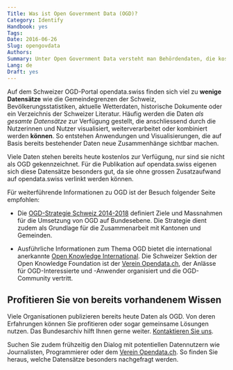 ```yaml
---
Title: Was ist Open Government Data (OGD)?
Category: Identify
Handbook: yes
Tags:
Date: 2016-06-26
Slug: opengovdata
Authors:
Summary: Unter Open Government Data versteht man Behördendaten, die kostenfrei und im Idealfall in maschinenlesbarer Form zur Sekundärnutzung allen Interessierten zur Verfügung stehen.
Lang: de
Draft: yes
---
```


Auf dem Schweizer OGD-Portal opendata.swiss finden sich viel zu __wenige__ **Datensätze** wie die Gemeindegrenzen der Schweiz, Bevölkerungsstatistiken, aktuelle Wetterdaten, historische Dokumente oder ein Verzeichnis der Schweizer Literatur. Häufig werden die Daten _als gesamte Datensätze_ zur Verfügung gestellt, die anschliessend durch die Nutzerinnen und Nutzer visualisiert, weiterverarbeitet oder kombiniert werden __können__. So entstehen Anwendungen und Visualisierungen, die auf Basis bereits bestehender Daten neue Zusammenhänge sichtbar machen.

Viele Daten stehen bereits heute kostenlos zur Verfügung, nur sind sie nicht als OGD gekennzeichnet. Für die Publikation auf opendata.swiss eigenen sich diese Datensätze besonders gut, da sie ohne grossen Zusatzaufwand auf opendata.swiss verlinkt werden können.

Für weiterführende Informationen zu OGD ist der Besuch folgender Seite empfohlen:

- Die [OGD-Strategie Schweiz 2014-2018](https://www.egovernment.ch/de/umsetzung/e-government-schweiz-2008-2015/open-government-data-schweiz/) definiert Ziele und Massnahmen für die Umsetzung von OGD auf Bundesebene. Die Strategie dient zudem als Grundlage für die Zusammenarbeit mit Kantonen und Gemeinden.

- Ausführliche Informationen zum Thema OGD bietet die international anerkannte [Open Knowledge International](http://okfn.org/). Die Schweizer Sektion der Open Knowledge Foundation ist der [Verein Opendata.ch](http://fr.opendata.ch/), der Anlässe für OGD-Interessierte und -Anwender organisiert und die OGD-Community vertritt.

## Profitieren Sie von bereits vorhandenem Wissen

Viele Organisationen publizieren bereits heute Daten als OGD. Von deren Erfahrungen können Sie profitieren oder sogar gemeinsame Lösungen nutzen. Das Bundesarchiv hilft Ihnen gerne weiter. [Kontaktieren Sie uns](mailto:opendata@bar.admin.ch).

Suchen Sie zudem frühzeitig den Dialog mit potentiellen Datennutzern wie Journalisten, Programmierer oder dem [Verein Opendata.ch](http://fr.opendata.ch/). So finden Sie heraus, welche Datensätze besonders nachgefragt werden.
